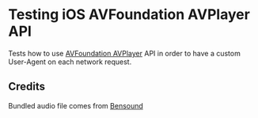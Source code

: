 # Testing iOS AVFoundation AVPlayer API

Tests how to use [AVFoundation AVPlayer](https://developer.apple.com/documentation/avfoundation/avplayer) API in order to have a custom User-Agent on each network request.

## Credits

Bundled audio file comes from [Bensound](https://www.bensound.com/royalty-free-music/track/going-higher)
